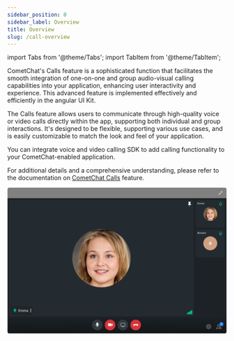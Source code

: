 ```yaml
---
sidebar_position: 0
sidebar_label: Overview
title: Overview
slug: /call-overview
---
```


import Tabs from '@theme/Tabs';
import TabItem from '@theme/TabItem';

CometChat's Calls feature is a sophisticated function that facilitates the smooth integration of one-on-one and group audio-visual calling capabilities into your application, enhancing user interactivity and experience. This advanced feature is implemented effectively and efficiently in the angular UI Kit.

The Calls feature allows users to communicate through high-quality voice or video calls directly within the app, supporting both individual and group interactions. It's designed to be flexible, supporting various use cases, and is easily customizable to match the look and feel of your application.

You can integrate voice and video calling SDK to add calling functionality to your CometChat-enabled application.

For additional details and a comprehensive understanding, please refer to the documentation on [CometChat Calls](/ui-kit/angular/call-features) feature.

![](../../assets/ongoing_calls_overview_web_screens.png)
